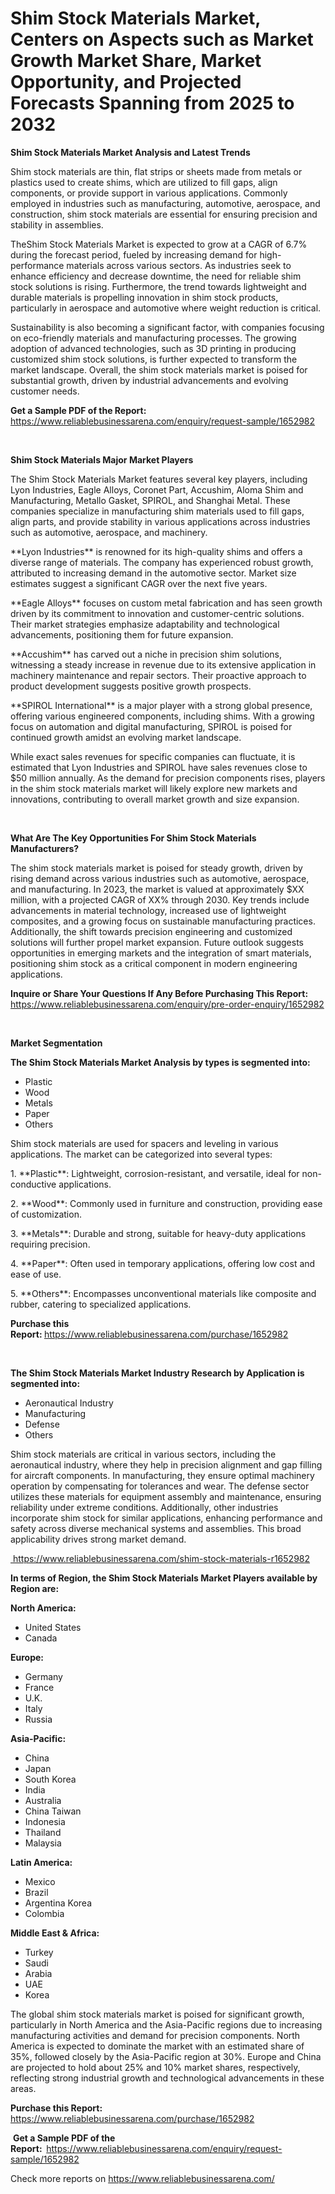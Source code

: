<p><h1>Shim Stock Materials Market, Centers on Aspects such as Market Growth Market Share, Market Opportunity, and Projected Forecasts Spanning from 2025 to 2032</h1></p><p><strong>Shim Stock Materials Market Analysis and Latest Trends</strong></p>
<p><p>Shim stock materials are thin, flat strips or sheets made from metals or plastics used to create shims, which are utilized to fill gaps, align components, or provide support in various applications. Commonly employed in industries such as manufacturing, automotive, aerospace, and construction, shim stock materials are essential for ensuring precision and stability in assemblies.</p><p>TheShim Stock Materials Market is expected to grow at a CAGR of 6.7% during the forecast period, fueled by increasing demand for high-performance materials across various sectors. As industries seek to enhance efficiency and decrease downtime, the need for reliable shim stock solutions is rising. Furthermore, the trend towards lightweight and durable materials is propelling innovation in shim stock products, particularly in aerospace and automotive where weight reduction is critical.</p><p>Sustainability is also becoming a significant factor, with companies focusing on eco-friendly materials and manufacturing processes. The growing adoption of advanced technologies, such as 3D printing in producing customized shim stock solutions, is further expected to transform the market landscape. Overall, the shim stock materials market is poised for substantial growth, driven by industrial advancements and evolving customer needs.</p></p>
<p><strong>Get a Sample PDF of the Report:&nbsp;</strong> <a href="https://www.reliablebusinessarena.com/enquiry/request-sample/1652982?utm_campaign=3222&utm_medium=2&utm_source=Github&utm_content=ia&utm_term=08032025&utm_id=shim-stock-materials">https://www.reliablebusinessarena.com/enquiry/request-sample/1652982</a></p>
<p>&nbsp;</p>
<p><strong>Shim Stock Materials Major Market Players</strong></p>
<p><p>The Shim Stock Materials Market features several key players, including Lyon Industries, Eagle Alloys, Coronet Part, Accushim, Aloma Shim and Manufacturing, Metallo Gasket, SPIROL, and Shanghai Metal. These companies specialize in manufacturing shim materials used to fill gaps, align parts, and provide stability in various applications across industries such as automotive, aerospace, and machinery.</p><p>**Lyon Industries** is renowned for its high-quality shims and offers a diverse range of materials. The company has experienced robust growth, attributed to increasing demand in the automotive sector. Market size estimates suggest a significant CAGR over the next five years.</p><p>**Eagle Alloys** focuses on custom metal fabrication and has seen growth driven by its commitment to innovation and customer-centric solutions. Their market strategies emphasize adaptability and technological advancements, positioning them for future expansion.</p><p>**Accushim** has carved out a niche in precision shim solutions, witnessing a steady increase in revenue due to its extensive application in machinery maintenance and repair sectors. Their proactive approach to product development suggests positive growth prospects.</p><p>**SPIROL International** is a major player with a strong global presence, offering various engineered components, including shims. With a growing focus on automation and digital manufacturing, SPIROL is poised for continued growth amidst an evolving market landscape.</p><p>While exact sales revenues for specific companies can fluctuate, it is estimated that Lyon Industries and SPIROL have sales revenues close to $50 million annually. As the demand for precision components rises, players in the shim stock materials market will likely explore new markets and innovations, contributing to overall market growth and size expansion.</p></p>
<p>&nbsp;</p>
<p><strong>What Are The Key Opportunities For Shim Stock Materials Manufacturers?</strong></p>
<p><p>The shim stock materials market is poised for steady growth, driven by rising demand across various industries such as automotive, aerospace, and manufacturing. In 2023, the market is valued at approximately $XX million, with a projected CAGR of XX% through 2030. Key trends include advancements in material technology, increased use of lightweight composites, and a growing focus on sustainable manufacturing practices. Additionally, the shift towards precision engineering and customized solutions will further propel market expansion. Future outlook suggests opportunities in emerging markets and the integration of smart materials, positioning shim stock as a critical component in modern engineering applications.</p></p>
<p><strong>Inquire or Share Your Questions If Any Before Purchasing This Report:</strong> <a href="https://www.reliablebusinessarena.com/enquiry/pre-order-enquiry/1652982?utm_campaign=3222&utm_medium=2&utm_source=Github&utm_content=ia&utm_term=08032025&utm_id=shim-stock-materials">https://www.reliablebusinessarena.com/enquiry/pre-order-enquiry/1652982</a></p>
<p>&nbsp;</p>
<p><strong>Market Segmentation</strong></p>
<p><strong>The Shim Stock Materials Market Analysis by types is segmented into:</strong></p>
<p><ul><li>Plastic</li><li>Wood</li><li>Metals</li><li>Paper</li><li>Others</li></ul></p>
<p><p>Shim stock materials are used for spacers and leveling in various applications. The market can be categorized into several types:  </p><p>1. **Plastic**: Lightweight, corrosion-resistant, and versatile, ideal for non-conductive applications.  </p><p>2. **Wood**: Commonly used in furniture and construction, providing ease of customization.  </p><p>3. **Metals**: Durable and strong, suitable for heavy-duty applications requiring precision.  </p><p>4. **Paper**: Often used in temporary applications, offering low cost and ease of use.  </p><p>5. **Others**: Encompasses unconventional materials like composite and rubber, catering to specialized applications.</p></p>
<p><strong>Purchase this Report:&nbsp;</strong><a href="https://www.reliablebusinessarena.com/purchase/1652982?utm_campaign=3222&utm_medium=2&utm_source=Github&utm_content=ia&utm_term=08032025&utm_id=shim-stock-materials">https://www.reliablebusinessarena.com/purchase/1652982</a></p>
<p>&nbsp;</p>
<p><strong>The Shim Stock Materials Market Industry Research by Application is segmented into:</strong></p>
<p><ul><li>Aeronautical Industry</li><li>Manufacturing</li><li>Defense</li><li>Others</li></ul></p>
<p><p>Shim stock materials are critical in various sectors, including the aeronautical industry, where they help in precision alignment and gap filling for aircraft components. In manufacturing, they ensure optimal machinery operation by compensating for tolerances and wear. The defense sector utilizes these materials for equipment assembly and maintenance, ensuring reliability under extreme conditions. Additionally, other industries incorporate shim stock for similar applications, enhancing performance and safety across diverse mechanical systems and assemblies. This broad applicability drives strong market demand.</p></p>
<p><a href="https://www.reliablebusinessarena.com/shim-stock-materials-r1652982?utm_campaign=3222&utm_medium=2&utm_source=Github&utm_content=ia&utm_term=08032025&utm_id=shim-stock-materials">&nbsp;https://www.reliablebusinessarena.com/shim-stock-materials-r1652982</a></p>
<p><strong>In terms of Region, the Shim Stock Materials Market Players available by Region are:</strong></p>
<p>
    <p> <strong> North America: </strong>
        <ul>
            <li>United States</li>
            <li>Canada</li>
        </ul>
        </p> 
    <p> <strong> Europe: </strong>
        <ul>
            <li>Germany</li>
            <li>France</li>
            <li>U.K.</li>
            <li>Italy</li>
            <li>Russia</li>
        </ul>
        </p> 
    <p> <strong> Asia-Pacific: </strong>
        <ul>
            <li>China</li>
            <li>Japan</li>
            <li>South Korea</li>
            <li>India</li>
            <li>Australia</li>
            <li>China Taiwan</li>
            <li>Indonesia</li>
            <li>Thailand</li>
            <li>Malaysia</li>
        </ul>
        </p> 
    <p> <strong> Latin America: </strong>
        <ul>
            <li>Mexico</li>
            <li>Brazil</li>
            <li>Argentina Korea</li>
            <li>Colombia</li>
        </ul>
        </p> 
    <p> <strong> Middle East & Africa: </strong>
        <ul>
            <li>Turkey</li>
            <li>Saudi</li>
            <li>Arabia</li>
            <li>UAE</li>
            <li>Korea</li>
        </ul>
    </p>
    </p>
<p><p>The global shim stock materials market is poised for significant growth, particularly in North America and the Asia-Pacific regions due to increasing manufacturing activities and demand for precision components. North America is expected to dominate the market with an estimated share of 35%, followed closely by the Asia-Pacific region at 30%. Europe and China are projected to hold about 25% and 10% market shares, respectively, reflecting strong industrial growth and technological advancements in these areas.</p></p>
<p><strong>Purchase this Report: </strong><a href="https://www.reliablebusinessarena.com/purchase/1652982?utm_campaign=3222&utm_medium=2&utm_source=Github&utm_content=ia&utm_term=08032025&utm_id=shim-stock-materials">https://www.reliablebusinessarena.com/purchase/1652982</a></p>
<p>&nbsp;<strong>Get a Sample PDF of the Report:&nbsp;&nbsp;</strong><a href="https://www.reliablebusinessarena.com/enquiry/request-sample/1652982?utm_campaign=3222&utm_medium=2&utm_source=Github&utm_content=ia&utm_term=08032025&utm_id=shim-stock-materials">https://www.reliablebusinessarena.com/enquiry/request-sample/1652982</a></p>
<p><strong></strong></p>
<p>Check more reports on <a href="https://www.reliablebusinessarena.com/?utm_campaign=3222&utm_medium=2&utm_source=Github&utm_content=ia&utm_term=08032025&utm_id=shim-stock-materials">https://www.reliablebusinessarena.com/</a></p>